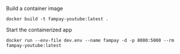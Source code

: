 Build a container image
```
docker build -t fampay-youtube:latest .
```

Start the containerized app <br>
```
docker run --env-file dev.env --name fampay -d -p 8000:5000 --rm fampay-youtube:latest
```
